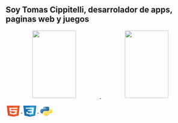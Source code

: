 ## Soy Tomas Cippitelli, desarrolador de apps, paginas web y juegos
<div align="center">
  <a href="https://github.com/TomasCippi">
  <img height="180m" width="48%" src="https://github-readme-stats.vercel.app/api?username=TomasCippi&show_icons=true&title_color=0053ff&text_color=ffffff&bg_color=303243&border_color=ffffff">
   <img height="180m" width="48%" src="https://github-readme-stats.vercel.app/api/top-langs/?username=TomasCippi&layout=compact&langs_count=7&title_color=0053ff&text_color=ffffff&bg_color=303243&border_color=ffffff">  
</div>
<div style="display: inline_block"><br>
  <img align="center" alt="Rafa-HTML" height="30" width="40" src="https://raw.githubusercontent.com/devicons/devicon/master/icons/html5/html5-original.svg">
  <img align="center" alt="Rafa-CSS" height="30" width="40" src="https://raw.githubusercontent.com/devicons/devicon/master/icons/css3/css3-original.svg">
  <img align="center" alt="Rafa-Python" height="30" width="40" src="https://raw.githubusercontent.com/devicons/devicon/master/icons/python/python-original.svg">
</div>
